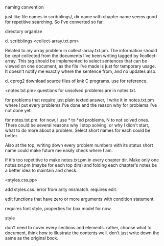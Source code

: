 
naming convention

just like file names in scribblings/, dir name with chapter name seems
good for repetitive searching. So I've converted so far.

directory organize

d. scribblings
<collect-array.txt.pm>

Related to my array problem in collect-array.txt.pm. The information
should be kept collected from the documents I've been writing tagged
by ◊collect-array. This tag should be implemented to select sentences
that can be viewed on one document, as the file I've made is just for
temporary usage. It doesn't notify me exactly where the sentence from,
and no updates also.

d. cprog2
download source files of knk C programs. use for reference.

<notes.txt.pm>
questions for unsolved problems are in notes.txt.

for problems that require just plain texted answer, I write it in
notes.txt.pm where I put every problems I've done and the reason why
for problems I've not done yet.

for notes.txt.pm: for now, I use * to *ed problems, N to not solved
ones. There could be several reasons why I stop solving, or why I didn't
start, what to do more about a problem. Select short names for each
could be better.

Also at the top, writing down every problem numbers with its status
short name could make future me easily check where I am.

If it's too repetitive to make notes.txt.pm in every chapter dir. Make
only one notes.txt.pm (maybe for each top dirs) and folding each
chapter's notes be a better idea to maintain and check.

<styles.css.pp>

add styles.css. error from arity mismatch. requires edit.

edit functions that have zero or more arguments with condition
statement.

requires font style, properties for box model for now.

style

don't need to cover every sections and elements. rather, choose what to
document, think how to illustrate the contents well. don't just write
down the same as the original book.
